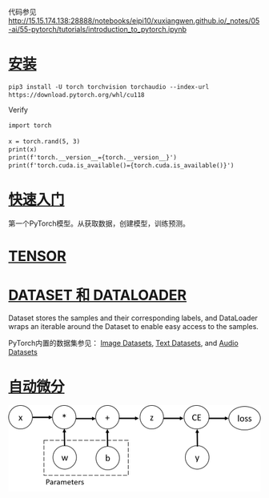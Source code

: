 代码参见 http://15.15.174.138:28888/notebooks/eipi10/xuxiangwen.github.io/_notes/05-ai/55-pytorch/tutorials/introduction_to_pytorch.ipynb

# [安装](https://pytorch.org/get-started/locally/mm)

~~~shell
pip3 install -U torch torchvision torchaudio --index-url https://download.pytorch.org/whl/cu118
~~~

Verify

~~~
import torch

x = torch.rand(5, 3)
print(x)
print(f'torch.__version__={torch.__version__}') 
print(f'torch.cuda.is_available()={torch.cuda.is_available()}')
~~~

# [快速入门](https://pytorch.org/tutorials/beginner/basics/quickstart_tutorial.html)

第一个PyTorch模型。从获取数据，创建模型，训练预测。

# [TENSOR](https://pytorch.org/tutorials/beginner/basics/tensorqs_tutorial.html)

# [DATASET 和 DATALOADER](https://pytorch.org/tutorials/beginner/basics/data_tutorial.html)

Dataset stores the samples and their corresponding labels, and DataLoader wraps an iterable around the Dataset to enable easy access to the samples.

PyTorch内置的数据集参见： [Image Datasets](https://pytorch.org/vision/stable/datasets.html), [Text Datasets](https://pytorch.org/text/stable/datasets.html), and [Audio Datasets](https://pytorch.org/audio/stable/datasets.html)

# [自动微分](https://pytorch.org/tutorials/beginner/basics/autogradqs_tutorial.html)

![img](images/comp-graph.png)
